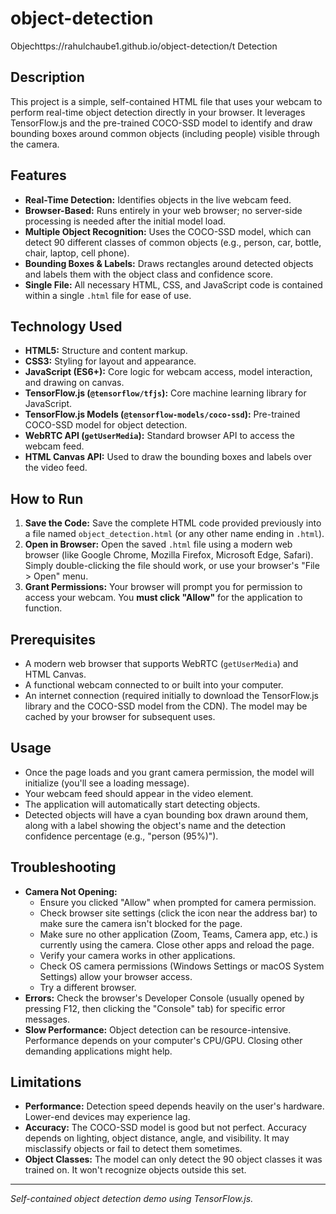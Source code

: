 # object-detection
 Objechttps://rahulchaube1.github.io/object-detection/t Detection 

## Description

This project is a simple, self-contained HTML file that uses your webcam to perform real-time object detection directly in your browser. It leverages TensorFlow.js and the pre-trained COCO-SSD model to identify and draw bounding boxes around common objects (including people) visible through the camera.

## Features

* **Real-Time Detection:** Identifies objects in the live webcam feed.
* **Browser-Based:** Runs entirely in your web browser; no server-side processing is needed after the initial model load.
* **Multiple Object Recognition:** Uses the COCO-SSD model, which can detect 90 different classes of common objects (e.g., person, car, bottle, chair, laptop, cell phone).
* **Bounding Boxes & Labels:** Draws rectangles around detected objects and labels them with the object class and confidence score.
* **Single File:** All necessary HTML, CSS, and JavaScript code is contained within a single `.html` file for ease of use.

## Technology Used

* **HTML5:** Structure and content markup.
* **CSS3:** Styling for layout and appearance.
* **JavaScript (ES6+):** Core logic for webcam access, model interaction, and drawing on canvas.
* **TensorFlow.js (`@tensorflow/tfjs`):** Core machine learning library for JavaScript.
* **TensorFlow.js Models (`@tensorflow-models/coco-ssd`):** Pre-trained COCO-SSD model for object detection.
* **WebRTC API (`getUserMedia`):** Standard browser API to access the webcam feed.
* **HTML Canvas API:** Used to draw the bounding boxes and labels over the video feed.

## How to Run

1.  **Save the Code:** Save the complete HTML code provided previously into a file named `object_detection.html` (or any other name ending in `.html`).
2.  **Open in Browser:** Open the saved `.html` file using a modern web browser (like Google Chrome, Mozilla Firefox, Microsoft Edge, Safari). Simply double-clicking the file should work, or use your browser's "File > Open" menu.
3.  **Grant Permissions:** Your browser will prompt you for permission to access your webcam. You **must click "Allow"** for the application to function.

## Prerequisites

* A modern web browser that supports WebRTC (`getUserMedia`) and HTML Canvas.
* A functional webcam connected to or built into your computer.
* An internet connection (required initially to download the TensorFlow.js library and the COCO-SSD model from the CDN). The model may be cached by your browser for subsequent uses.

## Usage

* Once the page loads and you grant camera permission, the model will initialize (you'll see a loading message).
* Your webcam feed should appear in the video element.
* The application will automatically start detecting objects.
* Detected objects will have a cyan bounding box drawn around them, along with a label showing the object's name and the detection confidence percentage (e.g., "person (95%)").

## Troubleshooting

* **Camera Not Opening:**
    * Ensure you clicked "Allow" when prompted for camera permission.
    * Check browser site settings (click the icon near the address bar) to make sure the camera isn't blocked for the page.
    * Make sure no other application (Zoom, Teams, Camera app, etc.) is currently using the camera. Close other apps and reload the page.
    * Verify your camera works in other applications.
    * Check OS camera permissions (Windows Settings or macOS System Settings) allow your browser access.
    * Try a different browser.
* **Errors:** Check the browser's Developer Console (usually opened by pressing F12, then clicking the "Console" tab) for specific error messages.
* **Slow Performance:** Object detection can be resource-intensive. Performance depends on your computer's CPU/GPU. Closing other demanding applications might help.

## Limitations

* **Performance:** Detection speed depends heavily on the user's hardware. Lower-end devices may experience lag.
* **Accuracy:** The COCO-SSD model is good but not perfect. Accuracy depends on lighting, object distance, angle, and visibility. It may misclassify objects or fail to detect them sometimes.
* **Object Classes:** The model can only detect the 90 object classes it was trained on. It won't recognize objects outside this set.

---

*Self-contained object detection demo using TensorFlow.js.*
